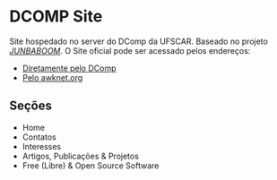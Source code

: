 # DCOMP Site #

Site hospedado no server do DComp da UFSCAR. Baseado no projeto [*JUNBABOOM*](https://github.com/victorwpbastos/junbaboom "JUNBABOOM no Github!").
O Site oficial pode ser acessado pelos endereços:
* [Diretamente pelo DComp](dcomp.ufscar.br "DNS DComp UFSCAR")
* [Pelo awknet.org](dcomp.ppgccs.awknet.org "DNS awknet.org")

## Seções ##

* Home
* Contatos
* Interesses
* Artigos, Publicações & Projetos
* Free (Libre) & Open Source Software

